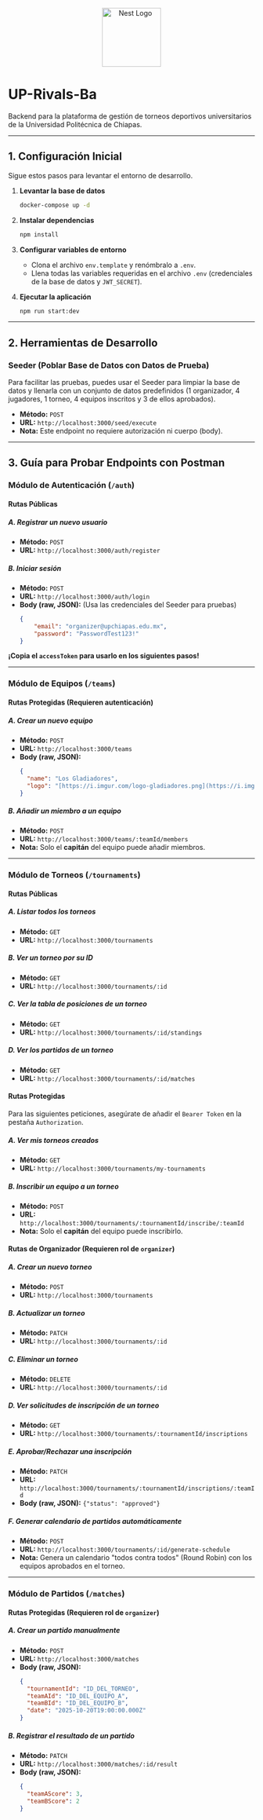 <p align="center">
  <a href="http://nestjs.com/" target="blank"><img src="https://nestjs.com/img/logo-small.svg" width="120" alt="Nest Logo" /></a>
</p>

# UP-Rivals-Ba

Backend para la plataforma de gestión de torneos deportivos universitarios de la Universidad Politécnica de Chiapas.

---

## 1. Configuración Inicial

Sigue estos pasos para levantar el entorno de desarrollo.

1.  **Levantar la base de datos**
    ```bash
    docker-compose up -d
    ```

2.  **Instalar dependencias**
    ```bash
    npm install
    ```

3.  **Configurar variables de entorno**
    * Clona el archivo `env.template` y renómbralo a `.env`.
    * Llena todas las variables requeridas en el archivo `.env` (credenciales de la base de datos y `JWT_SECRET`).

4.  **Ejecutar la aplicación**
    ```bash
    npm run start:dev
    ```
---

## 2. Herramientas de Desarrollo

### Seeder (Poblar Base de Datos con Datos de Prueba)

Para facilitar las pruebas, puedes usar el Seeder para limpiar la base de datos y llenarla con un conjunto de datos predefinidos (1 organizador, 4 jugadores, 1 torneo, 4 equipos inscritos y 3 de ellos aprobados).

* **Método:** `POST`
* **URL:** `http://localhost:3000/seed/execute`
* **Nota:** Este endpoint no requiere autorización ni cuerpo (body).

---

## 3. Guía para Probar Endpoints con Postman

### Módulo de Autenticación (`/auth`)

#### Rutas Públicas

##### A. Registrar un nuevo usuario
* **Método:** `POST`
* **URL:** `http://localhost:3000/auth/register`

##### B. Iniciar sesión
* **Método:** `POST`
* **URL:** `http://localhost:3000/auth/login`
* **Body (raw, JSON):** (Usa las credenciales del Seeder para pruebas)
    ```json
    {
        "email": "organizer@upchiapas.edu.mx",
        "password": "PasswordTest123!"
    }
    ```

**¡Copia el `accessToken` para usarlo en los siguientes pasos!**

---

### Módulo de Equipos (`/teams`)

#### Rutas Protegidas (Requieren autenticación)

##### A. Crear un nuevo equipo
* **Método:** `POST`
* **URL:** `http://localhost:3000/teams`
* **Body (raw, JSON):**
    ```json
    {
      "name": "Los Gladiadores",
      "logo": "[https://i.imgur.com/logo-gladiadores.png](https://i.imgur.com/logo-gladiadores.png)"
    }
    ```

##### B. Añadir un miembro a un equipo
* **Método:** `POST`
* **URL:** `http://localhost:3000/teams/:teamId/members`
* **Nota:** Solo el **capitán** del equipo puede añadir miembros.

---

### Módulo de Torneos (`/tournaments`)

#### Rutas Públicas

##### A. Listar todos los torneos
* **Método:** `GET`
* **URL:** `http://localhost:3000/tournaments`

##### B. Ver un torneo por su ID
* **Método:** `GET`
* **URL:** `http://localhost:3000/tournaments/:id`

##### C. Ver la tabla de posiciones de un torneo
* **Método:** `GET`
* **URL:** `http://localhost:3000/tournaments/:id/standings`

##### D. Ver los partidos de un torneo
* **Método:** `GET`
* **URL:** `http://localhost:3000/tournaments/:id/matches`

#### Rutas Protegidas

Para las siguientes peticiones, asegúrate de añadir el `Bearer Token` en la pestaña `Authorization`.

##### A. Ver mis torneos creados
* **Método:** `GET`
* **URL:** `http://localhost:3000/tournaments/my-tournaments`

##### B. Inscribir un equipo a un torneo
* **Método:** `POST`
* **URL:** `http://localhost:3000/tournaments/:tournamentId/inscribe/:teamId`
* **Nota:** Solo el **capitán** del equipo puede inscribirlo.

#### Rutas de Organizador (Requieren rol de `organizer`)

##### A. Crear un nuevo torneo
* **Método:** `POST`
* **URL:** `http://localhost:3000/tournaments`

##### B. Actualizar un torneo
* **Método:** `PATCH`
* **URL:** `http://localhost:3000/tournaments/:id`

##### C. Eliminar un torneo
* **Método:** `DELETE`
* **URL:** `http://localhost:3000/tournaments/:id`

##### D. Ver solicitudes de inscripción de un torneo
* **Método:** `GET`
* **URL:** `http://localhost:3000/tournaments/:tournamentId/inscriptions`

##### E. Aprobar/Rechazar una inscripción
* **Método:** `PATCH`
* **URL:** `http://localhost:3000/tournaments/:tournamentId/inscriptions/:teamId`
* **Body (raw, JSON):** `{"status": "approved"}`

##### F. Generar calendario de partidos automáticamente
* **Método:** `POST`
* **URL:** `http://localhost:3000/tournaments/:id/generate-schedule`
* **Nota:** Genera un calendario "todos contra todos" (Round Robin) con los equipos aprobados en el torneo.

---

### Módulo de Partidos (`/matches`)

#### Rutas Protegidas (Requieren rol de `organizer`)

##### A. Crear un partido manualmente
* **Método:** `POST`
* **URL:** `http://localhost:3000/matches`
* **Body (raw, JSON):**
    ```json
    {
      "tournamentId": "ID_DEL_TORNEO",
      "teamAId": "ID_DEL_EQUIPO_A",
      "teamBId": "ID_DEL_EQUIPO_B",
      "date": "2025-10-20T19:00:00.000Z"
    }
    ```

##### B. Registrar el resultado de un partido
* **Método:** `PATCH`
* **URL:** `http://localhost:3000/matches/:id/result`
* **Body (raw, JSON):**
    ```json
    {
      "teamAScore": 3,
      "teamBScore": 2
    }
    ```

